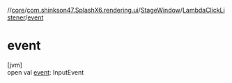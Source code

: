 //[core](../../../../index.md)/[com.shinkson47.SplashX6.rendering.ui](../../index.md)/[StageWindow](../index.md)/[LambdaClickListener](index.md)/[event](event.md)

# event

[jvm]\
open val [event](event.md): InputEvent
